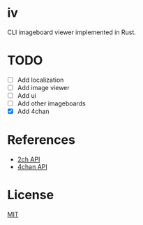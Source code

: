 # iv
CLI imageboard viewer implemented in Rust.

# TODO
- [ ] Add localization
- [ ] Add image viewer
- [ ] Add ui
- [ ] Add other imageboards
- [x] Add 4chan

# References
- [2ch API](https://2ch.hk/abu/res/42375.html)
- [4chan API](https://github.com/4chan/4chan-API)

# License
[MIT](LICENSE)
